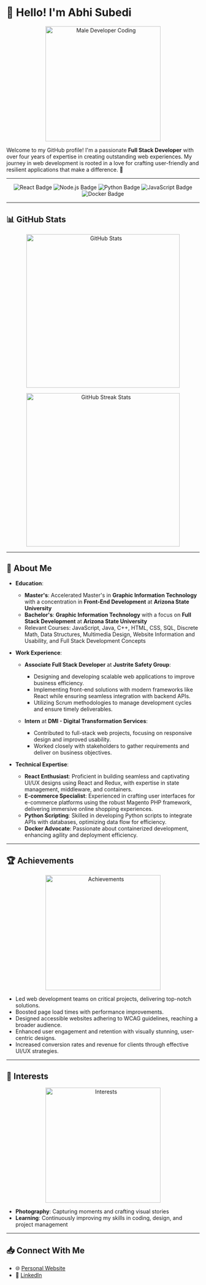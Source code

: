 # 👋 Hello! I'm Abhi Subedi

<p align="center">
  <img src="https://media.giphy.com/media/qgQUggAC3Pfv687qPC/giphy.gif" alt="Male Developer Coding" width="300">
</p>

Welcome to my GitHub profile! I'm a passionate **Full Stack Developer** with over four years of expertise in creating outstanding web experiences. My journey in web development is rooted in a love for crafting user-friendly and resilient applications that make a difference. 🚀

---

<p align="center">
  <img src="https://img.shields.io/badge/React-61DAFB?style=for-the-badge&logo=react&logoColor=white" alt="React Badge">
  <img src="https://img.shields.io/badge/Node.js-339933?style=for-the-badge&logo=node.js&logoColor=white" alt="Node.js Badge">
  <img src="https://img.shields.io/badge/Python-3776AB?style=for-the-badge&logo=python&logoColor=white" alt="Python Badge">
  <img src="https://img.shields.io/badge/JavaScript-F7DF1E?style=for-the-badge&logo=javascript&logoColor=black" alt="JavaScript Badge">
  <img src="https://img.shields.io/badge/Docker-2496ED?style=for-the-badge&logo=docker&logoColor=white" alt="Docker Badge">
</p>

---

## 📊 GitHub Stats

<p align="center">
  <img src="https://github-readme-stats.vercel.app/api?username=asubedi8&show_icons=true&theme=radical" alt="GitHub Stats" width="400">
</p>

<p align="center">
  <img src="https://github-readme-streak-stats.herokuapp.com/?user=asubedi8&theme=radical" alt="GitHub Streak Stats" width="400">
</p>





---

## 🌟 About Me

- **Education**: 
  - **Master's**: Accelerated Master's in **Graphic Information Technology** with a concentration in **Front-End Development** at **Arizona State University**
  - **Bachelor's**: **Graphic Information Technology** with a focus on **Full Stack Development** at **Arizona State University**
  - Relevant Courses: JavaScript, Java, C++, HTML, CSS, SQL, Discrete Math, Data Structures, Multimedia Design, Website Information and Usability, and Full Stack Development Concepts

- **Work Experience**:
  - **Associate Full Stack Developer** at **Justrite Safety Group**: 
    - Designing and developing scalable web applications to improve business efficiency.
    - Implementing front-end solutions with modern frameworks like React while ensuring seamless integration with backend APIs.
    - Utilizing Scrum methodologies to manage development cycles and ensure timely deliverables.
      
  - **Intern** at **DMI - Digital Transformation Services**:
    - Contributed to full-stack web projects, focusing on responsive design and improved usability.
    - Worked closely with stakeholders to gather requirements and deliver on business objectives.

- **Technical Expertise**:
  - **React Enthusiast**: Proficient in building seamless and captivating UI/UX designs using React and Redux, with expertise in state management, middleware, and containers.
  - **E-commerce Specialist**: Experienced in crafting user interfaces for e-commerce platforms using the robust Magento PHP framework, delivering immersive online shopping experiences.
  - **Python Scripting**: Skilled in developing Python scripts to integrate APIs with databases, optimizing data flow for efficiency.
  - **Docker Advocate**: Passionate about containerized development, enhancing agility and deployment efficiency.

---

## 🏆 Achievements

<p align="center">
  <img src="https://media.giphy.com/media/5GoVLqeAOo6PK/giphy.gif" alt="Achievements" width="300">
</p>

- Led web development teams on critical projects, delivering top-notch solutions.
- Boosted page load times with performance improvements.
- Designed accessible websites adhering to WCAG guidelines, reaching a broader audience.
- Enhanced user engagement and retention with visually stunning, user-centric designs.
- Increased conversion rates and revenue for clients through effective UI/UX strategies.

---

## 🌟 Interests

<p align="center">
  <img src="https://media.giphy.com/media/3o7abldj0b3rxrZUxW/giphy.gif" alt="Interests" width="300">
</p>

- **Photography**: Capturing moments and crafting visual stories
- **Learning**: Continuously improving my skills in coding, design, and project management

---

## 📥 Connect With Me

- 🌐 [Personal Website](https://abhikumarsubedi.com/)
- 💼 [LinkedIn](https://www.linkedin.com/in/abhi-subedi)
